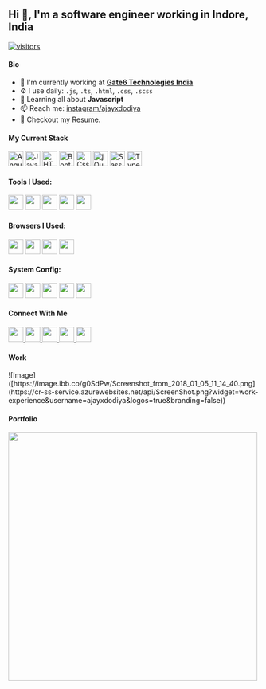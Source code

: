 

## Hi 👋, I'm a software engineer working in Indore, India

<p align="left">  
  
  <a href="https://github.com/ajayxdodiya/">
    <img src="https://komarev.com/ghpvc/?username=ajayxdodiya" alt="visitors" />
  </a>

</p>

#### Bio

- 🏢 I'm currently working at **[Gate6 Technologies India](https://gate6.com)**
- ⚙️ I use daily: `.js`, `.ts`, `.html`, `.css`, `.scss`
- 🌱 Learning all about **Javascript**
- 📫 Reach me: [instagram/ajayxdodiya](https://instagram.com/ajayxdodiya)
- 📝 Checkout my [Resume](https://ajaydodiya.com/resume.html).

#### My Current Stack

<img height="30" src="https://img.shields.io/badge/Angular-DD0031?style=for-the-badge&logo=angular&logoColor=white" alt="Angular"> <img height="30" src="https://img.shields.io/badge/JavaScript-323330?style=for-the-badge&logo=javascript&logoColor=fff" alt="JavaScript"> <img height="30" src="https://img.shields.io/badge/HTML5-E34F26?style=for-the-badge&logo=html5&logoColor=white" alt="HTML"> <img height="30" src="https://img.shields.io/badge/Bootstrap-563D7C?style=for-the-badge&logo=bootstrap&logoColor=white" alt="Bootstrap"> <img height="30" src="https://img.shields.io/badge/CSS3-1572B6?style=for-the-badge&logo=css3&logoColor=white" alt="Css"> <img height="30" src="https://img.shields.io/badge/jQuery-0769AD?style=for-the-badge&logo=jquery&logoColor=white" alt="jQuery"> <img height="30" src="https://img.shields.io/badge/Sass-CC6699?style=for-the-badge&logo=sass&logoColor=white" alt="Sass"> <img height="30" src="https://img.shields.io/badge/TypeScript-007ACC?style=for-the-badge&logo=typescript&logoColor=white" alt="TypeScript">

#### Tools I Used:
<p float="left">
<img height="30" src="https://img.shields.io/badge/VSCode-0078D4?style=for-the-badge&logo=visual%20studio%20code&logoColor=white" /> 
<img height="30" src="https://img.shields.io/badge/GIT-E44C30?style=for-the-badge&logo=git&logoColor=white" /> 
<img height="30" src="https://img.shields.io/badge/Photoshop-31A8FF?style=for-the-badge&logo=Adobe%20Photoshop&logoColor=white" /> 
<img height="30" src="https://img.shields.io/badge/Adobe%20XD-470137?style=for-the-badge&logo=Adobe%20XD&logoColor=white" /> 
<img height="30" src="https://img.shields.io/badge/sublime_text-%23575757.svg?&style=for-the-badge&logo=sublime-text&logoColor=fff" /> 
</p>


#### Browsers I Used:

<p float="left">
<img height="30" src="https://img.shields.io/badge/Chrome-4285F4?style=for-the-badge&logo=Google-chrome&logoColor=white" /> 
<img height="30" src="https://img.shields.io/badge/Brave-FF1B2D?style=for-the-badge&logo=Brave&logoColor=white" /> 
<img height="30" src="https://img.shields.io/badge/Firefox-FF7139?style=for-the-badge&logo=Firefox-Browser&logoColor=white" /> 
<img height="30" src="https://img.shields.io/badge/Opera-FF1B2D?style=for-the-badge&logo=Opera&logoColor=white" /> 
</p>

#### System Config:

<p float="left">
<img height="30" src="https://img.shields.io/badge/lenovo-E2231A?style=for-the-badge&logo=lenovo&logoColor=white" /> 
<img height="30" src="https://img.shields.io/badge/Windows-0078D6?style=for-the-badge&logo=windows&logoColor=white" /> 
<img height="30" src="https://img.shields.io/badge/Intel%20Core_i5_10th-0071C5?style=for-the-badge&logo=intel&logoColor=white" /> 
<img height="30" src="https://img.shields.io/badge/NVIDIA-Geforce_MX250-76B900?style=for-the-badge&logo=nvidia&logoColor=white" /> 
<img height="30" src="https://img.shields.io/badge/RAM-16GB-000000?style=for-the-badge&logoColor=white" /> 
</p>

#### Connect With Me
<p left="center">
    <a href="https://facebook.com/ajayxdodiya">
      <img src="https://img.shields.io/badge/Facebook-1877F2?style=for-the-badge&logo=facebook&logoColor=white" height=30>
    </a> 
    <a href="https://instagram.com/ajayxdodiya">
      <img src="https://img.shields.io/badge/Instagram-E4405F?style=for-the-badge&logo=instagram&logoColor=white" height=30>
    </a> 
    <a href="https://www.linkedin.com/in/ajayxdodiya">
      <img src="https://img.shields.io/badge/LinkedIn-0077B5?style=for-the-badge&logo=linkedin&logoColor=white" height=30>
    </a> 
    <a href="https://twitter.com/ajayxdodiya">
      <img src="https://img.shields.io/badge/Twitter-1DA1F2?style=for-the-badge&logo=twitter&logoColor=white" height=30>
    </a> 
    <a href="https://wa.me/919179535577">
      <img src="https://img.shields.io/badge/WhatsApp-25D366?style=for-the-badge&logo=whatsapp&logoColor=white" height=30>
    </a> 
</p>

#### Work
<p left="center">
  ![Image]([https://image.ibb.co/g0SdPw/Screenshot_from_2018_01_05_11_14_40.png](https://cr-ss-service.azurewebsites.net/api/ScreenShot.png?widget=work-experience&username=ajayxdodiya&logos=true&branding=false))
</p>

#### Portfolio
<p left="center">
<img width="500" src="https://cr-ss-service.azurewebsites.net/api/ScreenShot?widget=portfolio&username=ajayxdodiya&logos=true&branding=false">
</p>

